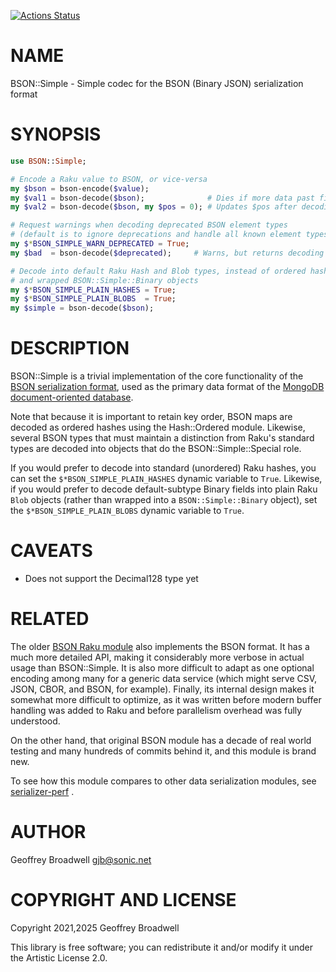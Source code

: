 [![Actions Status](https://github.com/japhb/BSON-Simple/actions/workflows/test.yml/badge.svg)](https://github.com/japhb/BSON-Simple/actions)

NAME
====

BSON::Simple - Simple codec for the BSON (Binary JSON) serialization format

SYNOPSIS
========

```raku
use BSON::Simple;

# Encode a Raku value to BSON, or vice-versa
my $bson = bson-encode($value);
my $val1 = bson-decode($bson);              # Dies if more data past first decoded document
my $val2 = bson-decode($bson, my $pos = 0); # Updates $pos after decoding first document

# Request warnings when decoding deprecated BSON element types
# (default is to ignore deprecations and handle all known element types)
my $*BSON_SIMPLE_WARN_DEPRECATED = True;
my $bad  = bson-decode($deprecated);     # Warns, but returns decoding anyway

# Decode into default Raku Hash and Blob types, instead of ordered hashes
# and wrapped BSON::Simple::Binary objects
my $*BSON_SIMPLE_PLAIN_HASHES = True;
my $*BSON_SIMPLE_PLAIN_BLOBS  = True;
my $simple = bson-decode($bson);
```

DESCRIPTION
===========

BSON::Simple is a trivial implementation of the core functionality of the [BSON serialization format](https://bsonspec.org/), used as the primary data format of the [MongoDB document-oriented database](https://en.wikipedia.org/wiki/MongoDB).

Note that because it is important to retain key order, BSON maps are decoded as ordered hashes using the Hash::Ordered module. Likewise, several BSON types that must maintain a distinction from Raku's standard types are decoded into objects that do the BSON::Simple::Special role.

If you would prefer to decode into standard (unordered) Raku hashes, you can set the `$*BSON_SIMPLE_PLAIN_HASHES` dynamic variable to `True`. Likewise, if you would prefer to decode default-subtype Binary fields into plain Raku `Blob` objects (rather than wrapped into a `BSON::Simple::Binary` object), set the `$*BSON_SIMPLE_PLAIN_BLOBS` dynamic variable to `True`.

CAVEATS
=======

  * Does not support the Decimal128 type yet

RELATED
=======

The older [BSON Raku module](https://raku.land/cpan:MARTIMM/BSON) also implements the BSON format. It has a much more detailed API, making it considerably more verbose in actual usage than BSON::Simple. It is also more difficult to adapt as one optional encoding among many for a generic data service (which might serve CSV, JSON, CBOR, and BSON, for example). Finally, its internal design makes it somewhat more difficult to optimize, as it was written before modern buffer handling was added to Raku and before parallelism overhead was fully understood.

On the other hand, that original BSON module has a decade of real world testing and many hundreds of commits behind it, and this module is brand new.

To see how this module compares to other data serialization modules, see [serializer-perf](https://github.com/japhb/serializer-perf) .

AUTHOR
======

Geoffrey Broadwell <gjb@sonic.net>

COPYRIGHT AND LICENSE
=====================

Copyright 2021,2025 Geoffrey Broadwell

This library is free software; you can redistribute it and/or modify it under the Artistic License 2.0.

